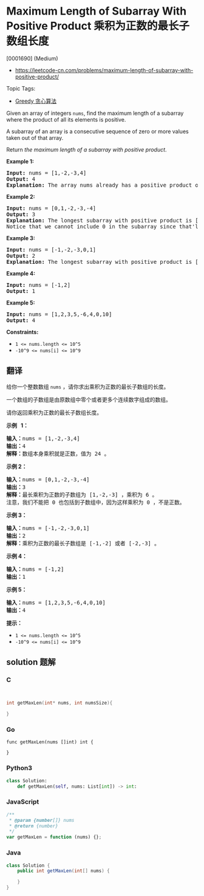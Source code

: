 # Maximum Length of Subarray With Positive Product 乘积为正数的最长子数组长度

[0001690] (Medium)

- https://leetcode-cn.com/problems/maximum-length-of-subarray-with-positive-product/

Topic Tags:

- [Greedy 贪心算法](https://leetcode-cn.com/tag/greedy/)

Given an array of integers `nums`, find the maximum length of a subarray where the product of all its elements is positive.

A subarray of an array is a consecutive sequence of zero or more values taken out of that array.

Return *the maximum length of a subarray with positive product*.

**Example 1:**

<pre><strong>Input:</strong> nums = [1,-2,-3,4]
<strong>Output:</strong> 4
<strong>Explanation: </strong>The array nums already has a positive product of 24.
</pre>

**Example 2:**

<pre><strong>Input:</strong> nums = [0,1,-2,-3,-4]
<strong>Output:</strong> 3
<strong>Explanation: </strong>The longest subarray with positive product is [1,-2,-3] which has a product of 6.
Notice that we cannot include 0 in the subarray since that'll make the product 0 which is not positive.</pre>

**Example 3:**

<pre><strong>Input:</strong> nums = [-1,-2,-3,0,1]
<strong>Output:</strong> 2
<strong>Explanation: </strong>The longest subarray with positive product is [-1,-2] or [-2,-3].
</pre>

**Example 4:**

<pre><strong>Input:</strong> nums = [-1,2]
<strong>Output:</strong> 1
</pre>

**Example 5:**

<pre><strong>Input:</strong> nums = [1,2,3,5,-6,4,0,10]
<strong>Output:</strong> 4
</pre>

**Constraints:**

- `1 <= nums.length <= 10^5`
- `-10^9 <= nums[i] <= 10^9`

## 翻译

给你一个整数数组 `nums` ，请你求出乘积为正数的最长子数组的长度。

一个数组的子数组是由原数组中零个或者更多个连续数字组成的数组。

请你返回乘积为正数的最长子数组长度。

**示例   1：**

<pre><strong>输入：</strong>nums = [1,-2,-3,4]
<strong>输出：</strong>4
<strong>解释：</strong>数组本身乘积就是正数，值为 24 。
</pre>

**示例 2：**

<pre><strong>输入：</strong>nums = [0,1,-2,-3,-4]
<strong>输出：</strong>3
<strong>解释：</strong>最长乘积为正数的子数组为 [1,-2,-3] ，乘积为 6 。
注意，我们不能把 0 也包括到子数组中，因为这样乘积为 0 ，不是正数。</pre>

**示例 3：**

<pre><strong>输入：</strong>nums = [-1,-2,-3,0,1]
<strong>输出：</strong>2
<strong>解释：</strong>乘积为正数的最长子数组是 [-1,-2] 或者 [-2,-3] 。
</pre>

**示例 4：**

<pre><strong>输入：</strong>nums = [-1,2]
<strong>输出：</strong>1
</pre>

**示例 5：**

<pre><strong>输入：</strong>nums = [1,2,3,5,-6,4,0,10]
<strong>输出：</strong>4
</pre>

**提示：**

- `1 <= nums.length <= 10^5`
- `-10^9 <= nums[i] <= 10^9`

## solution 题解

### C

```c


int getMaxLen(int* nums, int numsSize){

}
```

### Go

```golang
func getMaxLen(nums []int) int {

}
```

### Python3

```python
class Solution:
    def getMaxLen(self, nums: List[int]) -> int:
```

### JavaScript

```javascript
/**
 * @param {number[]} nums
 * @return {number}
 */
var getMaxLen = function (nums) {};
```

### Java

```java
class Solution {
    public int getMaxLen(int[] nums) {

    }
}
```
